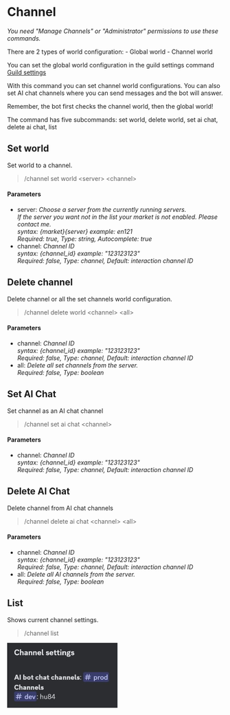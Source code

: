 # Channel

*You need "Manage Channels" or "Administrator" permissions to use these commands.*

There are 2 types of world configuration:
    - Global world
    - Channel world

You can set the global world configuration in the guild settings command
[Guild settings](guild_settings.md)

With this command you can set channel world configurations.
You can also set AI chat channels where you can send messages and the bot will answer.

Remember, the bot first checks the channel world, then the global world!


The command has five subcommands: set world, delete world, set ai chat, delete ai chat, list


## Set world

Set world to a channel.

>/channel set world \<server> \<channel>

#### Parameters

- server: *Choose a server from the currently running servers.<br>If the server you want not in the list your market is not enabled. Please contact me.  <br>syntax: {market}{server} example: en121<br>Required: true, Type: string, Autocomplete: true*
- channel: *Channel ID<br>syntax: {channel_id} example: "123123123"<br>Required: false, Type: channel, Default: interaction channel ID*

## Delete channel

Delete channel or all the set channels world configuration.

>/channel delete world \<channel> \<all>

#### Parameters

- channel: *Channel ID<br>syntax: {channel_id} example: "123123123"<br>Required: false, Type: channel, Default: interaction channel ID*
- all: *Delete all set channels from the server.<br>Required: false, Type: boolean*

## Set AI Chat

Set channel as an AI chat channel

>/channel set ai chat \<channel>

#### Parameters

- channel: *Channel ID<br>syntax: {channel_id} example: "123123123"<br>Required: false, Type: channel, Default: interaction channel ID*

## Delete AI Chat

Delete channel from AI chat channels

>/channel delete ai chat \<channel> \<all>

#### Parameters

- channel: *Channel ID<br>syntax: {channel_id} example: "123123123"<br>Required: false, Type: channel, Default: interaction channel ID*
- all: *Delete all AI channels from the server.<br>Required: false, Type: boolean*

## List

Shows current channel settings.

>/channel list

![channel list](images/channel/list.jpg)